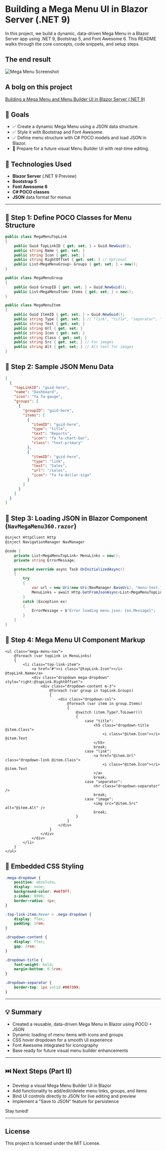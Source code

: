 ﻿
# Building a Mega Menu UI in Blazor Server (.NET 9) 

In this project, we build a dynamic, data-driven Mega Menu in a Blazor Server app using .NET 9, Bootstrap 5, and Font Awesome 6. This README walks through the core concepts, code snippets, and setup steps.


## The end result

![Mega Menu Screenshot](https://github.com/Siraj360/MegaMenu/blob/main/wwwroot/img/Screen.gif)



## A bolg on this project

[Building a Mega Menu and Menu Builder UI in Blazor Server (.NET 9)](https://medium.com/@sirajg360/building-a-mega-menu-and-menu-builder-ui-in-blazor-server-net-9-5dc39e718cdc)



## 🎯 Goals

- ✅ Create a dynamic Mega Menu using a JSON data structure.
- ✅ Style it with Bootstrap and Font Awesome.
- ✅ Define menu structure with C# POCO models and load JSON in Blazor.
- 🚧 Prepare for a future visual Menu Builder UI with real-time editing.

## 🔧 Technologies Used

- **Blazor Server** (.NET 9 Preview)
- **Bootstrap 5**
- **Font Awesome 6**
- **C# POCO classes**
- **JSON** data format for menus

---

## 📁 Step 1: Define POCO Classes for Menu Structure

```csharp
public class MegaMenuTopLink
{
    public Guid TopLinkID { get; set; } = Guid.NewGuid();
    public string Name { get; set; }
    public string Icon { get; set; }
    public string RightOffset { get; set; } // Optional
    public List<MegaMenuGroup> Groups { get; set; } = new();
}

public class MegaMenuGroup
{
    public Guid GroupID { get; set; } = Guid.NewGuid();
    public List<MegaMenuItem> Items { get; set; } = new();
}

public class MegaMenuItem
{
    public Guid ItemID { get; set; } = Guid.NewGuid();
    public string Type { get; set; } // "link", "title", "separator", "image"
    public string Text { get; set; }
    public string Url { get; set; }
    public string Icon { get; set; }
    public string Class { get; set; }
    public string Src { get; set; } // For images
    public string Alt { get; set; } // Alt text for images
}
```


## 📄 Step 2: Sample JSON Menu Data

```json
[
  {
    "topLinkID": "guid-here",
    "name": "Dashboard",
    "icon": "fa fa-gauge",
    "groups": [
      {
        "groupID": "guid-here",
        "items": [
          {
            "itemID": "guid-here",
            "type": "title",
            "text": "Reports",
            "icon": "fa fa-chart-bar",
            "class": "text-primary"
          },
          {
            "itemID": "guid-here",
            "type": "link",
            "text": "Sales",
            "url": "/sales",
            "icon": "fa fa-dollar-sign"
          }
        ]
      }
    ]
  }
]
```


## 🔁 Step 3: Loading JSON in Blazor Component (`NavMegaMenu360.razor`)

```csharp
@inject HttpClient Http
@inject NavigationManager NavManager

@code {
    private List<MegaMenuTopLink> MenuLinks = new();
    private string ErrorMessage;

    protected override async Task OnInitializedAsync()
    {
        try
        {
            var url = new Uri(new Uri(NavManager.BaseUri), "menu-test.json").ToString();
            MenuLinks = await Http.GetFromJsonAsync<List<MegaMenuTopLink>>(url);
        }
        catch (Exception ex)
        {
            ErrorMessage = $"Error loading menu.json: {ex.Message}";
        }
    }
}
```


## 🧱 Step 4: Mega Menu UI Component Markup

```razor
<ul class="mega-menu-nav">
    @foreach (var topLink in MenuLinks)
    {
        <li class="top-link-item">
            <a href="#"><i class="@topLink.Icon"></i> @topLink.Name</a>
            <div class="dropdown mega-dropdown" style="right:@topLink.RightOffset">
                <div class="dropdown-content m-3">
                    @foreach (var group in topLink.Groups)
                    {
                        <div class="dropdown-col">
                            @foreach (var item in group.Items)
                            {
                                @switch (item.Type?.ToLower())
                                {
                                    case "title":
                                        <h5 class="dropdown-title @item.Class">
                                            <i class="@item.Icon"></i> @item.Text
                                        </h5>
                                        break;
                                    case "link":
                                        <a href="@item.Url" class="dropdown-link @item.Class">
                                            <i class="@item.Icon"></i> @item.Text
                                        </a>
                                        break;
                                    case "separator":
                                        <hr class="dropdown-separator" />
                                        break;
                                    case "image":
                                        <img src="@item.Src" alt="@item.Alt" />
                                        break;
                                }
                            }
                        </div>
                    }
                </div>
            </div>
        </li>
    }
</ul>
```


## 🎨 Embedded CSS Styling

```css
.mega-dropdown {
    position: absolute;
    display: none;
    background-color: #e6f9ff;
    z-index: 9999;
    border-radius: 4px;
}

.top-link-item:hover > .mega-dropdown {
    display: flex;
    padding: 1rem;
}

.dropdown-content {
    display: flex;
    gap: 2rem;
}

.dropdown-title {
    font-weight: bold;
    margin-bottom: 0.5rem;
}

.dropdown-separator {
    border-top: 1px solid #007399;
}
```

---

## 💡 Summary

- Created a reusable, data-driven Mega Menu in Blazor using POCO + JSON
- Dynamic loading of menu items with icons and groups
- CSS hover dropdown for a smooth UI experience
- Font Awesome integrated for iconography
- Base ready for future visual menu builder enhancements

---

## ⏭️ Next Steps (Part II)

- Develop a visual Mega Menu Builder UI in Blazor
- Add functionality to add/edit/delete menu links, groups, and items
- Bind UI controls directly to JSON for live editing and preview
- Implement a "Save to JSON" feature for persistence

Stay tuned!

---

## License

This project is licensed under the MIT License.
